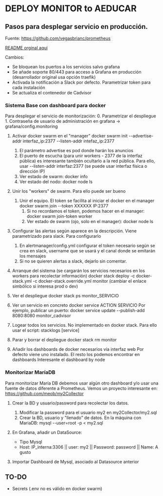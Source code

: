 # DEPLOY MONITOR to AEDUCAR

## Pasos para desplegar servicio en producción.

Fuente: https://github.com/vegasbrianc/prometheus

[README orginal aqui](README_orig.md)

Cambios:

* Se bloquean los puertos a los servicios salvo grafana
* Se añade soporte 80/443 para acceso a Grafana en producción (desarrollador original usa opción traefik)
* Activada la notificación a Slack por defecto. Parametrizar token para cada instalación
* Se actualiza el contenedor de Cadvisor

### Sistema Base con dashboard para docker

Para desplegar el servicio de monitorización:
0. Parametrizar el despliegue
    1. Contraseña de usuario de administración en grafana -> grafana/config.monitoring

1. Activar docker swarm en el "manager"
  docker swarm init --advertise-addr interfaz_ip:2377 --listen-addr intefaz_ip:2377
    1. El parámetro advertise es pod donde harán los anuncios
    2. El puerto de escucha (para unir workers - 2377 de la interfaz pública) es interesante también ocultarlo a la red pública. Para ello, usar --listen-addr interfaz:2377 (se puede usar interfaz física o dirección IP)
    3. Ver estado de swarm:
  docker info
    4. Ver estado del nodo: 
  docker node ls

2. Unir los "workers" de swarm. Para ello puede ser bueno
    1. Unir el equipo. El token se facilita al iniciar el docker en el manager
  docker swarm join --token XXXXXX IP:2377
        1. Si no recordamos el token, podemos hacer en el manager:
  docker swarm join-token worker
        2. Ver estado de swarm (ojo, solo en el manager): 
  docker node ls

3. Configurar las alertas según aparece en la descripción. Viene parametrizado para slack. Para configurarlo
   1. En alertmanager/config.yml configurar el token necesario según se crea en slack, username que se usará y el canal donde se emitarán los mensajes
   2. Si no se quieren alertas a slack, dejarlo sin comentar.

4. Arranque del sistema (se cargarán los servicios necesarios en los workers para recolectar información)
  docker stack deploy -c docker-stack.yml -c docker-stack.override.yml monitor
    (cambiar el enlace simbólico si interesa prod o dev)

5. Ver el despliegue
  docker stack ps monitor_SERVICIO

6. Ver un servicio en concreto
  docker service ACTION SERVICIO
  Por ejemplo, publicar un puerto: docker service update --publish-add 8080:8080 monitor_cadvisor 

7. Logear todos los servicios. No implementado en docker stack. Para ello usar el script:
  stacklogs [service]

8. Parar y borrar el depliegue
  docker stack rm monitor

9. Añadir los dashboards de docker necesarios vía interfaz web
  Por defecto viene uno instalado. El resto los podemos encontrar en dashboards
    Interesante el dashboard by node

### Monitorizar MaríaDB

Para monitorizar María DB debemos usar algún otro dashboard y/o usar una fuente de datos diferente a Prometheus.
Vemos un proyecto interesante en:
https://github.com/meob/my2Collector

1. Crear la BD y usuario/password para recolectar los datos.
    1. Modificar la password para el usuario my2 en my2Collector/my2.sql
    2. Crear la BD, usuario y "llenado" de datos. En la máquina con MariaDB: mysql --user=root -p < my2.sql

2. En Grafana, añadir un DataSource:
    * Tipo Mysql
    * Host: IP_interna:3306 || user: my2 || Password: password || Name: A gusto

3. Importar Dashboard de Mysql, asociado al Datasource anterior

## TO-DO

* Secrets (.env no es válido en docker swarm)